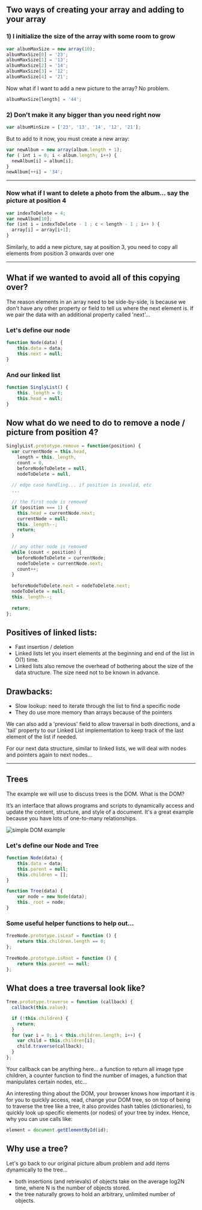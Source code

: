 ## Two ways of creating your array and adding to your array

### 1) I initialize the size of the array with some room to grow

```javascript
var albumMaxSize = new array(10); 
albumMaxSize[0] = '23';
albumMaxSize[1] = '13';
albumMaxSize[2] = '14';
albumMaxSize[3] = '12';
albumMaxSize[4] = '21';
```

Now what if I want to add a new picture to the array? No problem.

```javascript
albumMaxSize[length] = '44';
```

### 2) Don't make it any bigger than you need right now

```javascript
var albumMinSize = ['23', '13', '14', '12', '21'];
```

But to add to it now, you must create a new array:
```javascript
var newAlbum = new array(album.length + 1);
for ( int i = 0; i < album.length; i++) {
  newAlbum[i] = album[i];
}
newAlbum[++i] = '34';
```

___

### Now what if I want to delete a photo from the album... say the picture at position 4
```javascript
var indexToDelete = 4;
var newAlbum[10];
for (int i = indexToDelete - 1 ; c < length - 1 ; i++ ) {
  array[i] = array[i+1];
}         
```

Similarly, to add a new picture, say at position 3, you need to copy all elements from position 3 onwards over one

___


## What if we wanted to avoid all of this copying over?
The reason elements in an array need to be side-by-side, is because we don't have any other property or field to tell us where the next element is. If we pair the data with an additional property called 'next'...

### Let's define our node

```javascript
function Node(data) {
    this.data = data;
    this.next = null;
}
```
### And our linked list

```javascript
function SinglyList() {
    this._length = 0;
    this.head = null;
}
```

## Now what do we need to do to remove a node / picture from position 4?
```javascript
SinglyList.prototype.remove = function(position) {
  var currentNode = this.head,
    length = this._length,
    count = 0,
    beforeNodeToDelete = null,
    nodeToDelete = null,
    
  // edge case handling... if position is invalid, etc
  ...
 
  // the first node is removed
  if (position === 1) {
    this.head = currentNode.next;
    currentNode = null;
    this._length--;
    return;
  }
 
  // any other node is removed
  while (count < position) {
    beforeNodeToDelete = currentNode;
    nodeToDelete = currentNode.next;
    count++;
  }
 
  beforeNodeToDelete.next = nodeToDelete.next;
  nodeToDelete = null;
  this._length--;
 
  return;
};
```

## Positives of linked lists:
+ Fast insertion / deletion
+ Linked lists let you insert elements at the beginning and end of the list in O(1) time. 
+ Linked lists also remove the overhead of bothering about the size of the data structure. The size need not to be known in advance.

## Drawbacks:
- Slow lookup: need to iterate through the list to find a specific node
- They do use more memory than arrays because of the pointers

We can also add a 'previous' field to allow traversal in both directions, and a 'tail' property to our Linked List implementation to keep track of the last element of the list if needed.


For our next data structure, similar to linked lists, we will deal with nodes and pointers again to next nodes...

___

## Trees

The example we will use to discuss trees is the DOM. What is the DOM?

It’s an interface that allows programs and scripts to dynamically access and update the content, structure, and style of a document.
It's a great example because you have lots of one-to-many relationships.

![simple DOM example](https://snipcademy.com/code/img/tutorials/javascript/dom.svg "Simple DOM")


### Let's define our Node and Tree
```javascript
function Node(data) {
    this.data = data;
    this.parent = null;
    this.children = [];
}
```

```javascript
function Tree(data) {
    var node = new Node(data);
    this._root = node;
}
```

### Some useful helper functions to help out...

```javascript
TreeNode.prototype.isLeaf = function () {
    return this.children.length == 0;
};
 
TreeNode.prototype.isRoot = function () {
    return this.parent == null;
};
```


## What does a tree traversal look like?

```javascript
Tree.prototype.traverse = function (callback) {
  callback(this.value);

  if (!this.children) {
    return;
  }
  for (var i = 0; i < this.children.length; i++) {
    var child = this.children[i];
    child.traverse(callback);
  }
};
```

Your callback can be anything here... a function to return all image type children, a counter function to find the number of images, a function that manipulates certain nodes, etc...


An interesting thing about the DOM, your browser knows how important it is for you to quickly access, read, change your DOM tree, so on top of being to traverse the tree like a tree, it also provides hash tables (dictionaries), to quickly look up specific elements (or nodes) of your tree by index. Hence, why you can use calls like:

```javascript
element = document.getElementById(id);
```

## Why use a tree?

Let's go back to our original picture album problem and add items dynamically to the tree...

+ both insertions (and retrievals) of objects take on the average log2N time, where N is the number of objects stored.
+ the tree naturally grows to hold an arbitrary, unlimited number of objects.
